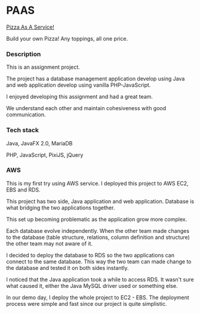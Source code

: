# PAAS

[Pizza As A Service!](http://abraham-kurnanto.com/PAAS/)

Build your own Pizza! Any toppings, all one price.

### Description
This is an assignment project.

The project has a database management application develop using Java and web application develop using vanilla PHP-JavaScript.

I enjoyed developing this assignment and had a great team.

We understand each other and maintain cohesiveness with good communication.

### Tech stack
Java, JavaFX 2.0, MariaDB

PHP, JavaScript, PixiJS, jQuery

### AWS
This is my first try using AWS service. I deployed this project to AWS EC2, EBS and RDS.

This project has two side, Java application and web application. Database is what bridging the two applications together.

This set up becoming problematic as the application grow more complex.

Each database evolve independently. When the other team made changes to the database (table structure, relations, column definition and structure) the other team may not aware of it.

I decided to deploy the database to RDS so the two applications can connect to the same database. This way the two team can made change to the database and tested it on both sides instantly.

I noticed that the Java application took a while to access RDS. It wasn't sure what caused it, either the Java MySQL driver used or something else.

In our demo day, I deploy the whole project to EC2 - EBS. The deployment process were simple and fast since our project is quite simplistic.
